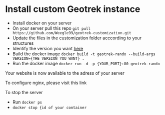 # Install custom Geotrek instance

- Install docker on your server
- On your server pull this repo `git pull https://github.com/Weegle99/geotrek-customization.git`
- Update the files in the customization folder acccording to your structures
- Identify the version you want [here](https://github.com/orgs/GeotrekCE/packages/container/package/geotrek-rando-v3%2Fgeotrek-rando-prebuild)
- Build the docker image `docker build -t geotrek-rando --build-args VERSION={THE VERSION YOU WANT} .`
- Run the docker image `docker run -d -p {YOUR_PORT}:80 geotrek-rando`

Your website is now available to the adress of your server

To configure nginx, please visit this link

To stop the server
- Run `docker ps`
- `docker stop {id of your container`
